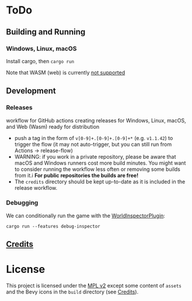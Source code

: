 # ToDo

## Building and Running

### Windows, Linux, macOS

Install cargo, then `cargo run`

Note that WASM (web) is currently [not supported](https://github.com/bbarker/speed-farmer/issues/19)

## Development

### Releases

workflow for GitHub actions creating releases for Windows, Linux, macOS, and Web (Wasm) ready for distribution
   * push a tag in the form of `v[0-9]+.[0-9]+.[0-9]+*` (e.g. `v1.1.42`) to trigger the flow (it may not auto-trigger,
      but you can still run from Actions -> release-flow)
   * WARNING: if you work in a private repository, please be aware that macOS and Windows runners cost more
      build minutes. You might want to consider running the workflow less often or removing some builds from it.i
      **For public repositories the builds are free!**
   * The `credits` directory should be kept up-to-date as it is included in the release workflow.
        
### Debugging

We can conditionally run the game with the [WorldInspectorPlugin](https://github.com/jakobhellermann/bevy-inspector-egui):

```
cargo run --features debug-inspector
```

## [Credits](./credits/CREDITS.md)


# License

This project is licensed under the [MPL v2](LICENSE.md) except some content of `assets` and the Bevy icons 
in the `build` directory (see [Credits](credits/CREDITS.md)). 

